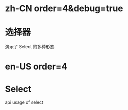 # zh-CN order=4&debug=true

# 选择器

演示了 Select 的多种形态.

# en-US order=4

# Select

api usage of select
